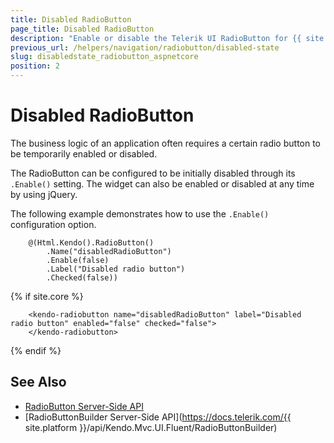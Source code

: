 ```yaml
---
title: Disabled RadioButton
page_title: Disabled RadioButton
description: "Enable or disable the Telerik UI RadioButton for {{ site.framework }}."
previous_url: /helpers/navigation/radiobutton/disabled-state
slug: disabledstate_radiobutton_aspnetcore
position: 2
---
```


# Disabled RadioButton

The business logic of an application often requires a certain radio button to be temporarily enabled or disabled.

The RadioButton can be configured to be initially disabled through its `.Enable()` setting. The widget can also be enabled or disabled at any time by using jQuery.

The following example demonstrates how to use the `.Enable()` configuration option.

```HtmlHelper
    @(Html.Kendo().RadioButton()
        .Name("disabledRadioButton")
        .Enable(false)
        .Label("Disabled radio button")
        .Checked(false))
```
{% if site.core %}
```TagHelper
    <kendo-radiobutton name="disabledRadioButton" label="Disabled radio button" enabled="false" checked="false">
    </kendo-radiobutton>
```
{% endif %}

## See Also

* [RadioButton Server-Side API](/api/radiobutton)
* [RadioButtonBuilder Server-Side API](https://docs.telerik.com/{{ site.platform }}/api/Kendo.Mvc.UI.Fluent/RadioButtonBuilder)
